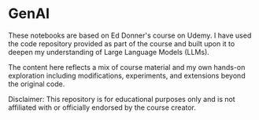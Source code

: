 # GenAI
These notebooks are based on Ed Donner's course on Udemy. I have used the code repository provided as part of the course and built upon it to deepen my understanding of Large Language Models (LLMs).

The content here reflects a mix of course material and my own hands-on exploration including modifications, experiments, and extensions beyond the original code.

Disclaimer: This repository is for educational purposes only and is not affiliated with or officially endorsed by the course creator.
